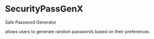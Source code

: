 # SecurityPassGenX
Safe Password Generator

allows users to generate random passwords based on their preferences
